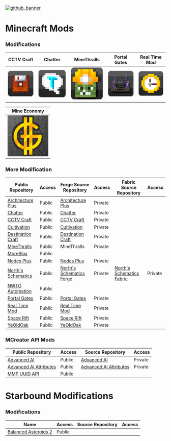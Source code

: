 [![github_banner](https://user-images.githubusercontent.com/47284617/196821530-75c52804-ca3c-4509-ae51-099b5aa9d1da.png)](https://github.com/northwesttrees-gaming)
# Minecraft Mods
### Modifications
| CCTV Craft | Chatter | MineThralls | Portal Gates | Real Time Mod |
| --- | --- | --- | --- | --- |
| [![CCTV Craft](https://raw.githubusercontent.com/northwesttrees-gaming/.github/main/mods/CCTV_Craft.png)](https://github.com/northwesttrees-gaming/CCTV-Craft) | [![Chatter](https://raw.githubusercontent.com/northwesttrees-gaming/.github/main/mods/Chatter.png)](https://github.com/northwesttrees-gaming/Chatter) | [![MineThralls](https://raw.githubusercontent.com/northwesttrees-gaming/.github/main/mods/MineThralls.png)](https://github.com/northwesttrees-gaming/MineThralls) | [![Portal Gates](https://raw.githubusercontent.com/northwesttrees-gaming/.github/main/mods/Portal_Gates.png)](https://github.com/northwesttrees-gaming/PortalGates) | [![Real Time Mod](https://raw.githubusercontent.com/northwesttrees-gaming/.github/main/mods/Real_Time_Mod.png)](https://github.com/northwesttrees-gaming/Real-Time-Mod) |

| Mine Economy |
| --- |
| [![MyEconomy](https://raw.githubusercontent.com/northwesttrees-gaming/.github/main/mods/MyEconomy.png)](https://github.com/northwesttrees-gaming/MyEconomy)|
### More Modification
| Public Repository | Access | Forge Source Repository | Access | Fabric Source Repository | Access |
| --- | --- | --- | --- | --- | --- |
| [Architecture Plus](https://github.com/northwesttrees-gaming/Architecture-Plus) | Public | [Architecture Plus](https://github.com/northwesttrees-gaming/Architecture-Plus-Source)  | Private | | |
| [Chatter](https://github.com/northwesttrees-gaming/Chatter) | Public | [Chatter](https://github.com/northwesttrees-gaming/Chatter-Source) | Private | | |
| [CCTV Craft](https://github.com/northwesttrees-gaming/CCTV-Craft) | Public | [CCTV Craft](https://github.com/northwesttrees-gaming/CCTV-CRAFT-Source) | Private | | |
| [Cultivation](https://github.com/northwesttrees-gaming/Cultivation) | Public | [Cultivation](https://github.com/northwesttrees-gaming/Cultivation-Source) | Private | | |
| [Destination Craft](https://github.com/northwesttrees-gaming/Destination-Craft) | Public | [Destination Craft](https://github.com/northwesttrees-gaming/Destination-Craft-Source) | Private | | |
| [MineThralls](https://github.com/northwesttrees-gaming/MineThralls) | Public | MineThralls | Private | | |
| [MoreBlox](https://github.com/northwesttrees-gaming/MoreBlox) | Public | | | | |
| [Nodes Plus](https://github.com/northwesttrees-gaming/Nodes-Plus) | Public | [Nodes Plus](https://github.com/northwesttrees-gaming/Nodes-Plus-Backups) | Private | | |
| [North's Schematics](https://github.com/northwesttrees-gaming/Norths-Schematics) | Public | [North's Schematics Forge](https://github.com/northwesttrees-gaming/Norths-Schematics-Forge) | Private | [North's Schematics Fabric](https://github.com/northwesttrees-gaming/Norths-Schematics-Fabric) | Private |
| [NWTG Automation](https://github.com/northwesttrees-gaming/NWTG-Automation) | Public | | | | |
| [Portal Gates](https://github.com/northwesttrees-gaming/PortalGates) | Public | [Portal Gates](https://github.com/northwesttrees-gaming/Portal-Gates-Source) | Private |
| [Real Time Mod](https://github.com/northwesttrees-gaming/Real-Time-Mod) | Public | [Real Time Mod](https://github.com/northwesttrees-gaming/Real-Time-Mod-Forge) | Private |
| [Space Rift](https://github.com/northwesttrees-gaming/Space-Rift) | Public | [Space Rift](https://github.com/northwesttrees-gaming/Space-Rift-Source) | Private |
| [YeOldOak](https://github.com/northwesttrees-gaming/YeOldOak) | Public | [YeOldOak](https://github.com/northwesttrees-gaming/YeOldOak-Source) | Private |

### MCreator API Mods
| Public Repository | Access | Source Repository | Access |
| --- | --- | --- | --- |
| [Advanced AI](https://github.com/northwesttrees-gaming/Advanced-AI) | Public | [Advanced AI](https://github.com/northwesttrees-gaming/Advanced-AI-Source) | Private |
| [Advanced AI Attributes](https://github.com/northwesttrees-gaming/Advanced-AI-Attributes) | Public | [Advanced AI Attributes](https://github.com/northwesttrees-gaming/Advanced-AI-Attributes-Source) | Private |
| [MMP UUID API](https://github.com/northwesttrees-gaming/MMP-UUID-API) | Public | | |

# Starbound Modifications
### Modifications
| Name | Access | Source Repository | Access |
| --- | --- | --- | --- |
| [Balanced Asteroids 2](https://github.com/northwesttrees-gaming/Balanced-Asteroids-2) | Public | | |
